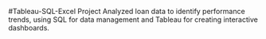 #Tableau-SQL-Excel Project 
Analyzed loan data to identify performance trends, using SQL for data management and Tableau for creating interactive dashboards.

